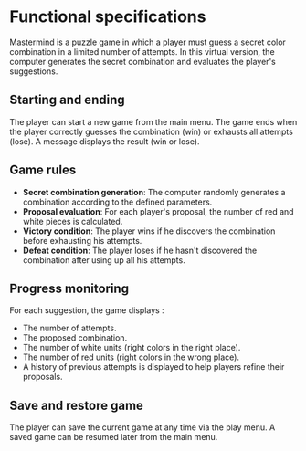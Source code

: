 # Functional specifications

Mastermind is a puzzle game in which a player must guess a secret color combination in a limited number of attempts. In
this virtual version, the computer generates the secret combination and evaluates the player's suggestions.

## Starting and ending

The player can start a new game from the main menu. The game ends when the player correctly guesses the combination
(win) or exhausts all attempts (lose). A message displays the result (win or lose).

## Game rules

* **Secret combination generation**: The computer randomly generates a combination according to the defined parameters.
* **Proposal evaluation**: For each player's proposal, the number of red and white pieces is calculated.
* **Victory condition**: The player wins if he discovers the combination before exhausting his attempts.
* **Defeat condition**: The player loses if he hasn't discovered the combination after using up all his attempts.

## Progress monitoring

For each suggestion, the game displays :

* The number of attempts.
* The proposed combination.
* The number of white units (right colors in the right place).
* The number of red units (right colors in the wrong place).
* A history of previous attempts is displayed to help players refine their proposals.

## Save and restore game

The player can save the current game at any time via the play menu. A saved game can be resumed later from the main
menu.
